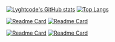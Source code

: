 [![Lyghtcode's GitHub stats](https://github-readme-stats.vercel.app/api?username=lyghtcode&show_icons=true&count_private=true&theme=aura)](https://github.com/lyghtcode)
[![Top Langs](https://github-readme-stats.vercel.app/api/top-langs/?username=lyghtcode)](https://github.com/lyghtcode)

[![Readme Card](https://github-readme-stats.vercel.app/api/pin/?username=lyghtcode&theme=aura&repo=mir-trader)](https://github.com/lyghtcode/mir-trader)
[![Readme Card](https://github-readme-stats.vercel.app/api/pin/?username=lyghtcode&theme=aura&repo=zenster)](https://github.com/lyghtcode/zenster)

[![Readme Card](https://github-readme-stats.vercel.app/api/pin/?username=lyghtcode&theme=aura&repo=matic-eth-xdai-smart-invoice)](https://github.com/lyghtcode/matic-eth-xdai-smart-invoice)
[![Readme Card](https://github-readme-stats.vercel.app/api/pin/?username=lyghtcode&theme=aura&repo=eth-nft-minter)](https://github.com/lyghtcode/eth-nft-minter)
